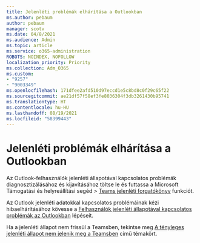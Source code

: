 ```yaml
---
title: Jelenléti problémák elhárítása a Outlookban
ms.author: pebaum
author: pebaum
manager: scotv
ms.date: 04/8/2021
ms.audience: Admin
ms.topic: article
ms.service: o365-administration
ROBOTS: NOINDEX, NOFOLLOW
localization_priority: Priority
ms.collection: Adm_O365
ms.custom:
- "9257"
- "9003349"
ms.openlocfilehash: 171dfee2afd510d97eccd1e5c8bd8c0f29c65f22
ms.sourcegitcommit: ae21df57f58ef3fe8036304f3db3261430b95741
ms.translationtype: HT
ms.contentlocale: hu-HU
ms.lasthandoff: 08/19/2021
ms.locfileid: "58399443"
---
```

# <a name="troubleshoot-presence-issues-in-outlook"></a>Jelenléti problémák elhárítása a Outlookban

Az Outlook-felhasználók jelenléti állapotával kapcsolatos problémák diagnosztizálásához és kijavításához töltse le és futtassa a Microsoft Támogatási és helyreállítási segéd > [Teams jelenléti forgatókönyv](https://aka.ms/SaRA-TeamsPresenceScenario) funkciót.

Az Outlook jelenléti adatokkal kapcsolatos problémáinak kézi hibaelhárításához kövesse a [Felhasználók jelenléti állapotával kapcsolatos problémák az Outlookban](https://docs.microsoft.com/microsoftteams/troubleshoot/teams-im-presence/issues-with-presence-in-outlook) lépéseit.

Ha a jelenléti állapot nem frissül a Teamsben, tekintse meg [A tényleges jelenléti állapot nem jelenik meg a Teamsben](https://docs.microsoft.com/microsoftteams/troubleshoot/teams-im-presence/presence-not-show-actual-status) című témakört.
